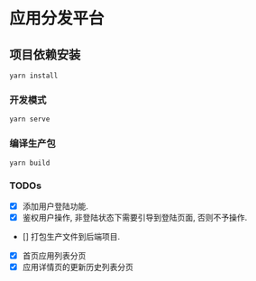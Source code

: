 # 应用分发平台

## 项目依赖安装
```
yarn install
```

### 开发模式
```
yarn serve
```

### 编译生产包
```
yarn build
```

### TODOs

- [x] 添加用户登陆功能.
- [x] 鉴权用户操作, 非登陆状态下需要引导到登陆页面, 否则不予操作.
- [] 打包生产文件到后端项目.
- [x] 首页应用列表分页
- [x] 应用详情页的更新历史列表分页